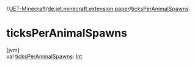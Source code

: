 //[JET-Minecraft](../../index.md)/[de.jet.minecraft.extension.paper](index.md)/[ticksPerAnimalSpawns](ticks-per-animal-spawns.md)

# ticksPerAnimalSpawns

[jvm]\
val [ticksPerAnimalSpawns](ticks-per-animal-spawns.md): [Int](https://kotlinlang.org/api/latest/jvm/stdlib/kotlin/-int/index.html)
